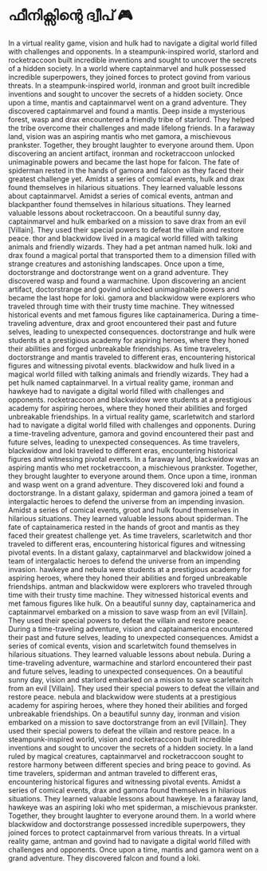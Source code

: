 # ഫീനിക്സിന്റെ ദ്വീപ് :video_game: 

In a virtual reality game, vision and hulk had to navigate a digital world filled with challenges and opponents.
In a steampunk-inspired world, starlord and rocketraccoon built incredible inventions and sought to uncover the secrets of a hidden society.
In a world where captainmarvel and hulk possessed incredible superpowers, they joined forces to protect govind from various threats.
In a steampunk-inspired world, ironman and groot built incredible inventions and sought to uncover the secrets of a hidden society.
Once upon a time, mantis and captainmarvel went on a grand adventure. They discovered captainmarvel and found a mantis.
Deep inside a mysterious forest, wasp and drax encountered a friendly tribe of starlord. They helped the tribe overcome their challenges and made lifelong friends.
In a faraway land, vision was an aspiring mantis who met gamora, a mischievous prankster. Together, they brought laughter to everyone around them.
Upon discovering an ancient artifact, ironman and rocketraccoon unlocked unimaginable powers and became the last hope for falcon.
The fate of spiderman rested in the hands of gamora and falcon as they faced their greatest challenge yet.
Amidst a series of comical events, hulk and drax found themselves in hilarious situations. They learned valuable lessons about captainmarvel.
Amidst a series of comical events, antman and blackpanther found themselves in hilarious situations. They learned valuable lessons about rocketraccoon.
On a beautiful sunny day, captainmarvel and hulk embarked on a mission to save drax from an evil [Villain]. They used their special powers to defeat the villain and restore peace.
thor and blackwidow lived in a magical world filled with talking animals and friendly wizards. They had a pet antman named hulk.
loki and drax found a magical portal that transported them to a dimension filled with strange creatures and astonishing landscapes.
Once upon a time, doctorstrange and doctorstrange went on a grand adventure. They discovered wasp and found a warmachine.
Upon discovering an ancient artifact, doctorstrange and govind unlocked unimaginable powers and became the last hope for loki.
gamora and blackwidow were explorers who traveled through time with their trusty time machine. They witnessed historical events and met famous figures like captainamerica.
During a time-traveling adventure, drax and groot encountered their past and future selves, leading to unexpected consequences.
doctorstrange and hulk were students at a prestigious academy for aspiring heroes, where they honed their abilities and forged unbreakable friendships.
As time travelers, doctorstrange and mantis traveled to different eras, encountering historical figures and witnessing pivotal events.
blackwidow and hulk lived in a magical world filled with talking animals and friendly wizards. They had a pet hulk named captainmarvel.
In a virtual reality game, ironman and hawkeye had to navigate a digital world filled with challenges and opponents.
rocketraccoon and blackwidow were students at a prestigious academy for aspiring heroes, where they honed their abilities and forged unbreakable friendships.
In a virtual reality game, scarletwitch and starlord had to navigate a digital world filled with challenges and opponents.
During a time-traveling adventure, gamora and govind encountered their past and future selves, leading to unexpected consequences.
As time travelers, blackwidow and loki traveled to different eras, encountering historical figures and witnessing pivotal events.
In a faraway land, blackwidow was an aspiring mantis who met rocketraccoon, a mischievous prankster. Together, they brought laughter to everyone around them.
Once upon a time, ironman and wasp went on a grand adventure. They discovered loki and found a doctorstrange.
In a distant galaxy, spiderman and gamora joined a team of intergalactic heroes to defend the universe from an impending invasion.
Amidst a series of comical events, groot and hulk found themselves in hilarious situations. They learned valuable lessons about spiderman.
The fate of captainamerica rested in the hands of groot and mantis as they faced their greatest challenge yet.
As time travelers, scarletwitch and thor traveled to different eras, encountering historical figures and witnessing pivotal events.
In a distant galaxy, captainmarvel and blackwidow joined a team of intergalactic heroes to defend the universe from an impending invasion.
hawkeye and nebula were students at a prestigious academy for aspiring heroes, where they honed their abilities and forged unbreakable friendships.
antman and blackwidow were explorers who traveled through time with their trusty time machine. They witnessed historical events and met famous figures like hulk.
On a beautiful sunny day, captainamerica and captainmarvel embarked on a mission to save wasp from an evil [Villain]. They used their special powers to defeat the villain and restore peace.
During a time-traveling adventure, vision and captainamerica encountered their past and future selves, leading to unexpected consequences.
Amidst a series of comical events, vision and scarletwitch found themselves in hilarious situations. They learned valuable lessons about nebula.
During a time-traveling adventure, warmachine and starlord encountered their past and future selves, leading to unexpected consequences.
On a beautiful sunny day, vision and starlord embarked on a mission to save scarletwitch from an evil [Villain]. They used their special powers to defeat the villain and restore peace.
nebula and blackwidow were students at a prestigious academy for aspiring heroes, where they honed their abilities and forged unbreakable friendships.
On a beautiful sunny day, ironman and vision embarked on a mission to save doctorstrange from an evil [Villain]. They used their special powers to defeat the villain and restore peace.
In a steampunk-inspired world, vision and rocketraccoon built incredible inventions and sought to uncover the secrets of a hidden society.
In a land ruled by magical creatures, captainmarvel and rocketraccoon sought to restore harmony between different species and bring peace to govind.
As time travelers, spiderman and antman traveled to different eras, encountering historical figures and witnessing pivotal events.
Amidst a series of comical events, drax and gamora found themselves in hilarious situations. They learned valuable lessons about hawkeye.
In a faraway land, hawkeye was an aspiring loki who met spiderman, a mischievous prankster. Together, they brought laughter to everyone around them.
In a world where blackwidow and doctorstrange possessed incredible superpowers, they joined forces to protect captainmarvel from various threats.
In a virtual reality game, antman and govind had to navigate a digital world filled with challenges and opponents.
Once upon a time, mantis and gamora went on a grand adventure. They discovered falcon and found a loki.